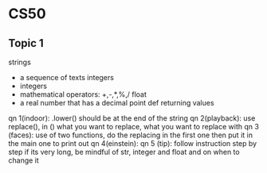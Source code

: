 # CS50

## Topic 1
strings 
- a sequence of texts
integers
- integers
- mathematical operators: +,-,*,%,/
float
- a real number that has a decimal point
def
returning values

qn 1(indoor): .lower() should be at the end of the string
qn 2(playback): use replace(), in () what you want to replace, what you want to replace with
qn 3 (faces): use of two functions, do the replacing in the first one then put it in the main one to print out
qn 4(einstein): 
qn 5 (tip): follow instruction step by step if its very long, be mindful of str, integer and float and on when to change it